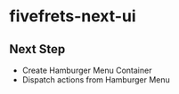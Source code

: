 # fivefrets-next-ui

## Next Step

* Create Hamburger Menu Container
* Dispatch actions from Hamburger Menu